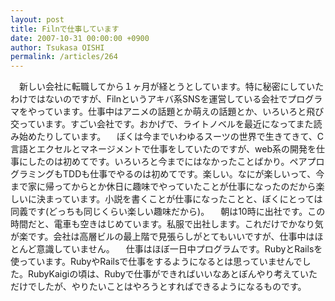 ```yaml
---
layout: post
title: Filnで仕事しています
date: 2007-10-31 00:00:00 +0900
author: Tsukasa OISHI
permalink: /articles/264
---
```


　新しい会社に転職してから１ヶ月が経とうとしています。特に秘密にしていたわけではないのですが、Filnというアキバ系SNSを運営している会社でプログラマをやっています。仕事中はアニメの話題とか萌えの話題とか、いろいろと飛び交っています。すごい会社です。おかげで、ライトノベルを最近になってまた読み始めたりしています。
　ぼくは今までいわゆるスーツの世界で生きてきて、C言語とエクセルとマネージメントで仕事をしていたのですが、web系の開発を仕事にしたのは初めてです。いろいろと今までにはなかったことばかり。ペアプログラミングもTDDも仕事でやるのは初めてです。楽しい。なにが楽しいって、今まで家に帰ってからとか休日に趣味でやっていたことが仕事になったのだから楽しいに決まっています。小説を書くことが仕事になったことと、ぼくにとっては同義です(どっちも同じくらい楽しい趣味だから)。
　朝は10時に出社です。この時間だと、電車も空きはじめています。私服で出社します。これだけでかなり気が楽です。会社は高層ビルの最上階で見張らしがとてもいいですが、仕事中はほとんど意識していません。
　仕事はほぼ一日中プログラムです。RubyとRailsを使っています。RubyやRailsで仕事をするようになるとは思っていませんでした。RubyKaigiの頃は、Rubyで仕事ができればいいなあとぼんやり考えていただけでしたが、やりたいことはやろうとすればできるようになるものです。

